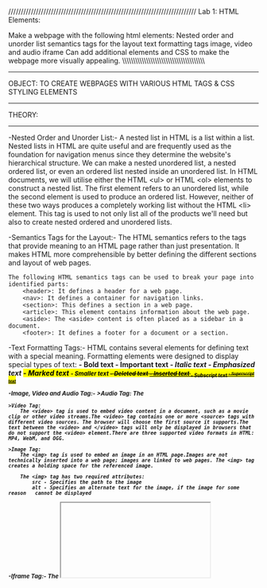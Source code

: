 ///////////////////////////////////////////////////////////////////////////
Lab 1: HTML Elements:

Make a webpage with the following html elements:
    Nested order and unorder list
    semantics tags for the layout
    text formatting tags
    image, video and audio
    iframe
Can add additional elements and CSS to make the webpage more visually appealing.
\\\\\\\\\\\\\\\\\\\\\\\\\\\\\\\\\\\\\\\\\\\\\\\\\\\\\\\\\\\\\\\\\\\\\\\\\\\

___________________________________________________________________________

OBJECT: TO CREATE WEBPAGES WITH VARIOUS HTML TAGS & CSS STYLING ELEMENTS
___________________________________________________________________________

THEORY:
___________________________________________________________________________

-Nested Order and Unorder List:-
    A nested list in HTML is a list within a list. Nested lists in HTML are quite useful and are frequently used as the foundation for navigation menus since they determine the website's hierarchical structure. We can make a nested unordered list, a nested ordered list, or even an ordered list nested inside an unordered list.
    In HTML documents, we will utilise either the HTML \<ul> or HTML \<ol> elements to construct a nested list. The first element refers to an unordered list, while the second element is used to produce an ordered list.
    However, neither of these two ways produces a completely working list without the HTML \<li> element. This tag is used to not only list all of the products we'll need but also to create nested ordered and unordered lists.

-Semantics Tags for the Layout:-
    The HTML semantics refers to the tags that provide meaning to an HTML page rather than just presentation. It makes HTML more comprehensible by better defining the different sections and layout of web pages.
        
    The following HTML semantics tags can be used to break your page into identified parts:
        <header>: It defines a header for a web page.
        <nav>: It defines a container for navigation links.
        <section>: This defines a section in a web page.
        <article>: This element contains information about the web page.
        <aside>: The <aside> content is often placed as a sidebar in a document.
        <footer>: It defines a footer for a document or a section.

-Text Formatting Tags:-
    HTML contains several elements for defining text with a special meaning.
    Formatting elements were designed to display special types of text:
        <b> - Bold text
        <strong> - Important text
        <i> - Italic text
        <em> - Emphasized text
        <mark> - Marked text
        <small> - Smaller text
        <del> - Deleted text
        <ins> - Inserted text
        <sub> - Subscript text
        <sup> - Superscript text

-Image, Video and Audio Tag:-
    >Audio Tag:
        The <audio> tag is used to embed sound content in a document, such as music or other audio streams.The <audio> tag contains one or more <source> tags with different audio sources. The browser will choose the first source it supports.The text between the <audio> and </audio> tags will only be displayed in browsers that do not support the <audio> element.There are three supported audio formats in HTML: MP3, WAV, and OGG.

    >Video Tag:
        The <video> tag is used to embed video content in a document, such as a movie clip or other video streams.The <video> tag contains one or more <source> tags with different video sources. The browser will choose the first source it supports.The text between the <video> and </video> tags will only be displayed in browsers that do not support the <video> element.There are three supported video formats in HTML: MP4, WebM, and OGG.

    >Image Tag:
        The <img> tag is used to embed an image in an HTML page.Images are not technically inserted into a web page; images are linked to web pages. The <img> tag creates a holding space for the referenced image.

        The <img> tag has two required attributes:
            src - Specifies the path to the image
            alt - Specifies an alternate text for the image, if the image for some reason   cannot be displayed

-Iframe Tag:-
    The <iframe> tag specifies an inline frame.An inline frame is used to embed another document within the current HTML document.

___________________________________________________________________________

CONCLUSION:
___________________________________________________________________________

Hence, We learned to create a webpage using HTML elements like list tag, sementics tags, image, audio and video tag, text formatting tags and iframe tags. 
___________________________________________________________________________